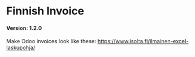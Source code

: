 Finnish Invoice
===============

#### Version: 1.2.0

Make Odoo invoices look like these: https://www.isolta.fi/ilmainen-excel-laskupohja/
